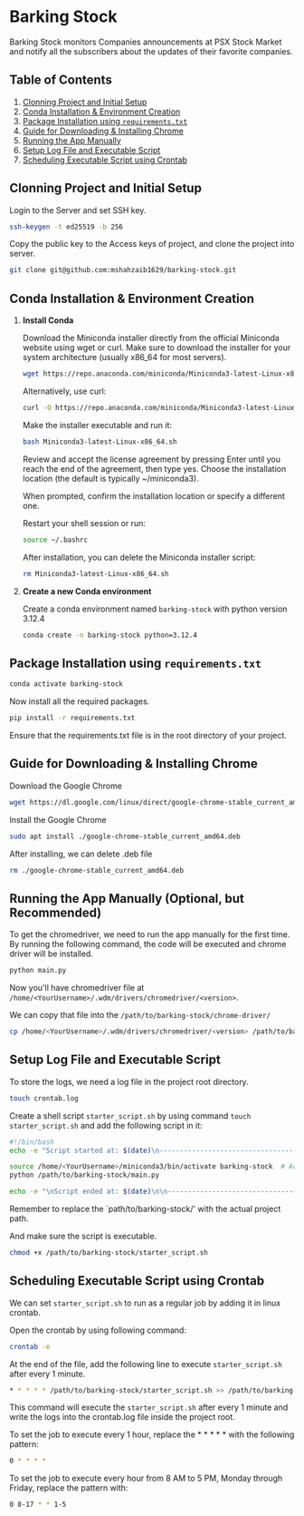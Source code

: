 # Barking Stock

Barking Stock monitors Companies announcements at PSX Stock Market and notify all the subscribers about the updates of their favorite companies.

## Table of Contents

1. [Clonning Project and Initial Setup](#clonning-project-and-initial-setup)
2. [Conda Installation & Environment Creation](#conda-installation--environment-creation)
3. [Package Installation using `requirements.txt`](#package-installation-using-requirementstxt)
4. [Guide for Downloading & Installing Chrome](#guide-for-downloading--installing-chrome)
5. [Running the App Manually](#running-the-app-manually-optional-but-recommended)
6. [Setup Log File and Executable Script](setup-log-file-and-executable-script)
7. [Scheduling Executable Script using Crontab](#scheduling-executable-script-using-crontab)

## Clonning Project and Initial Setup

Login to the Server and set SSH key.

```sh
ssh-keygen -t ed25519 -b 256
```

Copy the public key to the Access keys of project, and clone the project into server.

```sh
git clone git@github.com:mshahzaib1629/barking-stock.git
```

## Conda Installation & Environment Creation

1. **Install Conda**
   
   Download the Miniconda installer directly from the official Miniconda website using wget or curl. Make sure to download the installer for your system architecture (usually x86_64 for most servers).

   ```sh
   wget https://repo.anaconda.com/miniconda/Miniconda3-latest-Linux-x86_64.sh
   ```

   Alternatively, use curl:

   ```sh
   curl -O https://repo.anaconda.com/miniconda/Miniconda3-latest-Linux-x86_64.sh
   ```
   
   Make the installer executable and run it:

   ```sh
   bash Miniconda3-latest-Linux-x86_64.sh
   ```
   
   Review and accept the license agreement by pressing Enter until you reach the end of the agreement, then type yes.
   Choose the installation location (the default is typically ~/miniconda3).
   
   When prompted, confirm the installation location or specify a different one.

   Restart your shell session or run:

   ```sh
   source ~/.bashrc
   ```

   After installation, you can delete the Miniconda installer script:

   ```sh
   rm Miniconda3-latest-Linux-x86_64.sh
   ```
       
3. **Create a new Conda environment**

   Create a conda environment named `barking-stock` with python version 3.12.4

   ```sh
   conda create -n barking-stock python=3.12.4
   ```

## Package Installation using `requirements.txt`

   ```sh
   conda activate barking-stock
   ```
   
   Now install all the required packages.
   
   ```sh
   pip install -r requirements.txt
   ```

   Ensure that the requirements.txt file is in the root directory of your project.

## Guide for Downloading & Installing Chrome

Download the Google Chrome

```sh
wget https://dl.google.com/linux/direct/google-chrome-stable_current_amd64.deb
```

Install the Google Chrome

```sh
sudo apt install ./google-chrome-stable_current_amd64.deb
```

After installing, we can delete .deb file

```sh
rm ./google-chrome-stable_current_amd64.deb
```

## Running the App Manually (Optional, but Recommended)

To get the chromedriver, we need to run the app manually for the first time. By running the following command, the code will be executed and chrome driver will be installed.

```sh
python main.py
```

Now you'll have chromedriver file at `/home/<YourUsername>/.wdm/drivers/chromedriver/<version>`.

We can copy that file into the `/path/to/barking-stock/chrome-driver/`

```sh
cp /home/<YourUsername>/.wdm/drivers/chromedriver/<version> /path/to/barking-stock/chrome-driver/
```

## Setup Log File and Executable Script

To store the logs, we need a log file in the project root directory.

```sh
touch crontab.log
```

Create a shell script `starter_script.sh` by using command `touch starter_script.sh` and add the following script in it:

```sh
#!/bin/bash
echo -e "Script started at: $(date)\n--------------------------------------------------\n" >> /path/to/barking-stock/crontab.log

source /home/<YourUsername>/miniconda3/bin/activate barking-stock  # Activate the conda environment
python /path/to/barking-stock/main.py

echo -e "\nScript ended at: $(date)\n\n--------------------------------------------------" >> /path/to/barking-stock/crontab.log
```

Remember to replace the `path/to/barking-stock/' with the actual project path.

And make sure the script is executable.

```sh
chmod +x /path/to/barking-stock/starter_script.sh
```

## Scheduling Executable Script using Crontab

We can set `starter_script.sh` to run as a regular job by adding it in linux crontab.

Open the crontab by using following command:

```sh
crontab -e
```

At the end of the file, add the following line to execute `starter_script.sh` after every 1 minute.

```sh
* * * * * /path/to/barking-stock/starter_script.sh >> /path/to/barking-stock/crontab.log 2>&1
```

This command will execute the `starter_script.sh` after every 1 minute and write the logs into the crontab.log file inside the project root.

To set the job to execute every 1 hour, replace the * * * * * with the following pattern:

```sh
0 * * * *
```

To set the job to execute every hour from 8 AM to 5 PM, Monday through Friday, replace the pattern with:

```sh
0 8-17 * * 1-5
```
